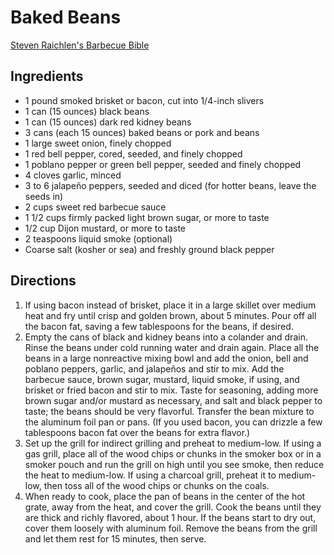 # Baked Beans

[Steven Raichlen's Barbecue Bible](https://barbecuebible.com/recipe/best-barbecued-beans-planet/)
## Ingredients
* 1	pound smoked brisket or bacon, cut into 1/4-inch slivers
* 1	can (15 ounces) black beans
* 1	can (15 ounces) dark red kidney beans
* 3	cans (each 15 ounces) baked beans or pork and beans
* 1	large sweet onion, finely chopped
* 1	red bell pepper, cored, seeded, and finely chopped
* 1	poblano pepper or green bell pepper, seeded and finely chopped
* 4	cloves garlic, minced
* 3	to 6 jalapeño peppers, seeded and diced (for hotter beans, leave the seeds in)
* 2	cups sweet red barbecue sauce
* 1 1/2	cups firmly packed light brown sugar, or more to taste
* 1/2	cup Dijon mustard, or more to taste
* 2	teaspoons liquid smoke (optional)
* Coarse salt (kosher or sea) and freshly ground black pepper

## Directions
1. If using bacon instead of brisket, place it in a large skillet over medium heat and fry until crisp and golden brown, about 5 minutes. Pour off all the bacon fat, saving a few tablespoons for the beans, if desired.
2. Empty the cans of black and kidney beans into a colander and drain. Rinse the beans under cold running water and drain again. Place all the beans in a large nonreactive mixing bowl and add the onion, bell and poblano peppers, garlic, and jalapeños and stir to mix. Add the barbecue sauce, brown sugar, mustard, liquid smoke, if using, and brisket or fried bacon and stir to mix. Taste for seasoning, adding more brown sugar and/or mustard as necessary, and salt and black pepper to taste; the beans should be very flavorful. Transfer the bean mixture to the aluminum foil pan or pans. (If you used bacon, you can drizzle a few tablespoons bacon fat over the beans for extra flavor.)
3. Set up the grill for indirect grilling and preheat to medium-low. If using a gas grill, place all of the wood chips or chunks in the smoker box or in a smoker pouch and run the grill on high until you see smoke, then reduce the heat to medium-low. If using a charcoal grill, preheat it to medium-low, then toss all of the wood chips or chunks on the coals.
4. When ready to cook, place the pan of beans in the center of the hot grate, away from the heat, and cover the grill. Cook the beans until they are thick and richly flavored, about 1 hour. If the beans start to dry out, cover them loosely with aluminum foil. Remove the beans from the grill and let them rest for 15 minutes, then serve.
